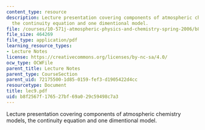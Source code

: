 ```yaml
---
content_type: resource
description: Lecture presentation covering components of atmospheric chemistry models,
  the continuity equation and one dimentional model.
file: /courses/10-571j-atmospheric-physics-and-chemistry-spring-2006/b8f2567f176527bf69a029c59498c7a3_lec9.pdf
file_size: 464269
file_type: application/pdf
learning_resource_types:
- Lecture Notes
license: https://creativecommons.org/licenses/by-nc-sa/4.0/
ocw_type: OCWFile
parent_title: Lecture Notes
parent_type: CourseSection
parent_uid: 72175500-1d85-0159-fef3-d1905422d4cc
resourcetype: Document
title: lec9.pdf
uid: b8f2567f-1765-27bf-69a0-29c59498c7a3
---
```

Lecture presentation covering components of atmospheric chemistry models, the continuity equation and one dimentional model.